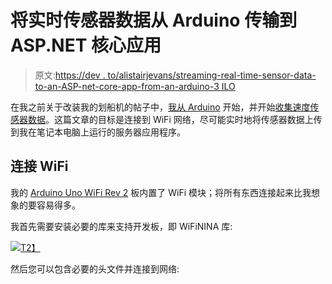 # 将实时传感器数据从 Arduino 传输到 ASP.NET 核心应用

> 原文:[https://dev . to/alistairjevans/streaming-real-time-sensor-data-to-an-ASP-net-core-app-from-an-arduino-3 ILO](https://dev.to/alistairjevans/streaming-real-time-sensor-data-to-an-asp-net-core-app-from-an-arduino-3ilo)

在我之前关于改装我的划船机的帖子中，[我从 Arduino](https://dev.to/alistairjevans/modding-my-rowing-machine-with-an-arduino-part-1-arduino-basics-21c5) 开始，并开始[收集速度传感器数据](https://dev.to/alistairjevans/modding-my-rowing-machine-with-an-arduino-part-2-reading-the-speed-sensor-b58)。这篇文章的目标是连接到 WiFi 网络，尽可能实时地将传感器数据上传到我在笔记本电脑上运行的服务器应用程序。

## [](#connecting-to-wifi)连接 WiFi

我的 [Arduino Uno WiFi Rev 2](https://store.arduino.cc/arduino-uno-wifi-rev2) 板内置了 WiFi 模块；将所有东西连接起来比我想象的要容易得多。

我首先需要安装必要的库来支持开发板，即 WiFiNINA 库:

[![](../Images/07f15342578003be4cc6936c47380128.png)T2】](https://alistairevans.files.wordpress.com/2019/05/image-13.png)

然后您可以包含必要的头文件并连接到网络: